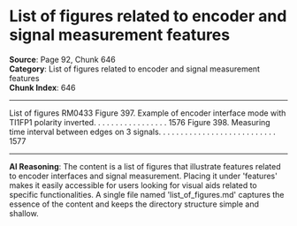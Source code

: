 # List of figures related to encoder and signal measurement features

**Source**: Page 92, Chunk 646  
**Category**: List of figures related to encoder and signal measurement features  
**Chunk Index**: 646

---

List of figures RM0433
Figure 397. Example of encoder interface mode with TI1FP1 polarity inverted. . . . . . . . . . . . . . . . . 1576
Figure 398. Measuring time interval between edges on 3 signals. . . . . . . . . . . . . . . . . . . . . . . . . . . 1577

---

**AI Reasoning**: The content is a list of figures that illustrate features related to encoder interfaces and signal measurement. Placing it under 'features' makes it easily accessible for users looking for visual aids related to specific functionalities. A single file named 'list_of_figures.md' captures the essence of the content and keeps the directory structure simple and shallow.
